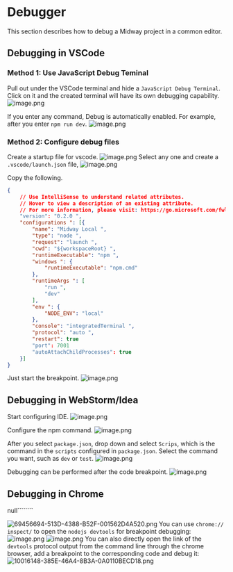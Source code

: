 # Debugger

This section describes how to debug a Midway project in a common editor.

## Debugging in VSCode

### Method 1: Use JavaScript Debug Teminal

Pull out under the VSCode terminal and hide a `JavaScript Debug Terminal`. Click on it and the created terminal will have its own debugging capability.
![image.png](https://img.alicdn.com/imgextra/i1/O1CN01HWzQEu1cQ6C7q9OYh_!!6000000003594-2-tps-1030-364.png)

If you enter any command, Debug is automatically enabled. For example, after you enter `npm run dev`.
![image.png](https://img.alicdn.com/imgextra/i2/O1CN01nnkbOQ1YN79M1svVV_!!6000000003046-2-tps-1500-570.png)



### Method 2: Configure debug files

Create a startup file for vscode.
![image.png](https://img.alicdn.com/imgextra/i3/O1CN01WzgZwN23WVMLYP4Xs_!!6000000007263-2-tps-645-344.png)
Select any one and create a `.vscode/launch.json` file,
![image.png](https://img.alicdn.com/imgextra/i1/O1CN01pP7ntf1HRNMmTeGBT_!!6000000000754-2-tps-655-231.png)


Copy the following.

```json
{
    // Use IntelliSense to understand related attributes.  
    // Hover to view a description of an existing attribute.
    // For more information, please visit: https://go.microsoft.com/fwlink/?linkid=830387
    "version": "0.2.0 ",
    "configurations ": [{
        "name": "Midway Local ",
        "type": "node ",
        "request": "launch ",
        "cwd": "${workspaceRoot} ",
        "runtimeExecutable": "npm ",
        "windows ": {
            "runtimeExecutable": "npm.cmd"
        },
        "runtimeArgs ": [
            "run ",
            "dev"
        ],
        "env ": {
            "NODE_ENV": "local"
        },
        "console": "integratedTerminal ",
        "protocol": "auto ",
        "restart": true
        "port": 7001
        "autoAttachChildProcesses": true
    }]
}

```

Just start the breakpoint.
![image.png](https://img.alicdn.com/imgextra/i3/O1CN01AGHSI51zZvrKgS9xx_!!6000000006729-2-tps-1470-1020.png)



## Debugging in WebStorm/Idea

Start configuring IDE.
![image.png](https://img.alicdn.com/imgextra/i1/O1CN01bmrjiW1frz9dLpdEZ_!!6000000004061-2-tps-1110-692.png)

Configure the npm command.
![image.png](https://img.alicdn.com/imgextra/i1/O1CN01e4yJnU1QT3MOImlpR_!!6000000001976-2-tps-620-946.png)

After you select `package.json`, drop down and select `Scrips`, which is the command in the `scripts` configured in `package.json`. Select the command you want, such as `dev` or `test`.
![image.png](https://img.alicdn.com/imgextra/i2/O1CN01DBqmwD1rtbwqpuQZe_!!6000000005689-2-tps-1500-1017.png)

Debugging can be performed after the code breakpoint.
![image.png](https://img.alicdn.com/imgextra/i1/O1CN01sGzfeH1iLPpzSIWSg_!!6000000004396-2-tps-1327-907.png)



## Debugging in Chrome

null````````

![69456694-513D-4388-B52F-001562D4A520.png](https://img.alicdn.com/imgextra/i1/O1CN01jovior1pQBGiH8ao3_!!6000000005354-2-tps-1462-633.png)
You can use `chrome:// inspect/` to open the `nodejs devtools` for breakpoint debugging:
![image.png](https://img.alicdn.com/imgextra/i4/O1CN01ntvZ5j28wDfyG5Gpe_!!6000000007996-2-tps-1464-708.png)
![image.png](https://img.alicdn.com/imgextra/i1/O1CN010Jpz2O1lp8NrFFK57_!!6000000004867-2-tps-1500-842.png)
You can also directly open the link of the `devtools` protocol output from the command line through the chrome browser, add a breakpoint to the corresponding code and debug it:
![10016148-385E-46A4-8B3A-0A0110BECD18.png](https://img.alicdn.com/imgextra/i1/O1CN01jOAX0U1Ggey4FsGnw_!!6000000000652-2-tps-1474-487.png)

